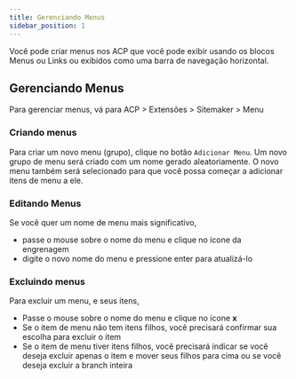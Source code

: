 ```yaml
---
title: Gerenciando Menus
sidebar_position: 1
---
```


Você pode criar menus nos ACP que você pode exibir usando os blocos Menus ou Links ou exibidos como uma barra de navegação horizontal.

## Gerenciando Menus

Para gerenciar menus, vá para ACP > Extensões > Sitemaker > Menu

### Criando menus
Para criar um novo menu (grupo), clique no botão `Adicionar Menu`. Um novo grupo de menu será criado com um nome gerado aleatoriamente. O novo menu também será selecionado para que você possa começar a adicionar itens de menu a ele.

### Editando Menus
Se você quer um nome de menu mais significativo,
* passe o mouse sobre o nome do menu e clique no ícone da engrenagem
* digite o novo nome do menu e pressione enter para atualizá-lo

### Excluindo menus
Para excluir um menu, e seus itens,
* Passe o mouse sobre o nome do menu e clique no ícone **x**
* Se o item de menu não tem itens filhos, você precisará confirmar sua escolha para excluir o item
* Se o item de menu tiver itens filhos, você precisará indicar se você deseja excluir apenas o item e mover seus filhos para cima ou se você deseja excluir a branch inteira
